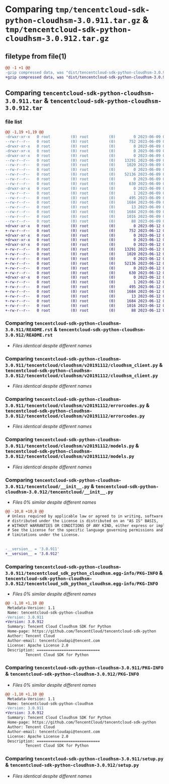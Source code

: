 # Comparing `tmp/tencentcloud-sdk-python-cloudhsm-3.0.911.tar.gz` & `tmp/tencentcloud-sdk-python-cloudhsm-3.0.912.tar.gz`

## filetype from file(1)

```diff
@@ -1 +1 @@
-gzip compressed data, was "dist/tencentcloud-sdk-python-cloudhsm-3.0.911.tar", last modified: Fri Jun  9 02:15:47 2023, max compression
+gzip compressed data, was "dist/tencentcloud-sdk-python-cloudhsm-3.0.912.tar", last modified: Mon Jun 12 02:59:58 2023, max compression
```

## Comparing `tencentcloud-sdk-python-cloudhsm-3.0.911.tar` & `tencentcloud-sdk-python-cloudhsm-3.0.912.tar`

### file list

```diff
@@ -1,19 +1,19 @@
-drwxr-xr-x   0 root         (0) root         (0)        0 2023-06-09 02:15:47.000000 tencentcloud-sdk-python-cloudhsm-3.0.911/
--rw-r--r--   0 root         (0) root         (0)      752 2023-06-09 02:15:47.000000 tencentcloud-sdk-python-cloudhsm-3.0.911/README.rst
-drwxr-xr-x   0 root         (0) root         (0)        0 2023-06-09 02:15:47.000000 tencentcloud-sdk-python-cloudhsm-3.0.911/tencentcloud/
-drwxr-xr-x   0 root         (0) root         (0)        0 2023-06-09 02:15:47.000000 tencentcloud-sdk-python-cloudhsm-3.0.911/tencentcloud/cloudhsm/
-drwxr-xr-x   0 root         (0) root         (0)        0 2023-06-09 02:15:47.000000 tencentcloud-sdk-python-cloudhsm-3.0.911/tencentcloud/cloudhsm/v20191112/
--rw-r--r--   0 root         (0) root         (0)    13291 2023-06-09 02:15:47.000000 tencentcloud-sdk-python-cloudhsm-3.0.911/tencentcloud/cloudhsm/v20191112/cloudhsm_client.py
--rw-r--r--   0 root         (0) root         (0)     1020 2023-06-09 02:15:47.000000 tencentcloud-sdk-python-cloudhsm-3.0.911/tencentcloud/cloudhsm/v20191112/errorcodes.py
--rw-r--r--   0 root         (0) root         (0)        0 2023-06-09 02:15:47.000000 tencentcloud-sdk-python-cloudhsm-3.0.911/tencentcloud/cloudhsm/v20191112/__init__.py
--rw-r--r--   0 root         (0) root         (0)    52136 2023-06-09 02:15:47.000000 tencentcloud-sdk-python-cloudhsm-3.0.911/tencentcloud/cloudhsm/v20191112/models.py
--rw-r--r--   0 root         (0) root         (0)        0 2023-06-09 02:15:47.000000 tencentcloud-sdk-python-cloudhsm-3.0.911/tencentcloud/cloudhsm/__init__.py
--rw-r--r--   0 root         (0) root         (0)      630 2023-06-09 02:15:47.000000 tencentcloud-sdk-python-cloudhsm-3.0.911/tencentcloud/__init__.py
-drwxr-xr-x   0 root         (0) root         (0)        0 2023-06-09 02:15:47.000000 tencentcloud-sdk-python-cloudhsm-3.0.911/tencentcloud_sdk_python_cloudhsm.egg-info/
--rw-r--r--   0 root         (0) root         (0)        1 2023-06-09 02:15:47.000000 tencentcloud-sdk-python-cloudhsm-3.0.911/tencentcloud_sdk_python_cloudhsm.egg-info/dependency_links.txt
--rw-r--r--   0 root         (0) root         (0)      495 2023-06-09 02:15:47.000000 tencentcloud-sdk-python-cloudhsm-3.0.911/tencentcloud_sdk_python_cloudhsm.egg-info/SOURCES.txt
--rw-r--r--   0 root         (0) root         (0)     1684 2023-06-09 02:15:47.000000 tencentcloud-sdk-python-cloudhsm-3.0.911/tencentcloud_sdk_python_cloudhsm.egg-info/PKG-INFO
--rw-r--r--   0 root         (0) root         (0)       13 2023-06-09 02:15:47.000000 tencentcloud-sdk-python-cloudhsm-3.0.911/tencentcloud_sdk_python_cloudhsm.egg-info/top_level.txt
--rw-r--r--   0 root         (0) root         (0)     1684 2023-06-09 02:15:47.000000 tencentcloud-sdk-python-cloudhsm-3.0.911/PKG-INFO
--rw-r--r--   0 root         (0) root         (0)     1016 2023-06-09 02:15:47.000000 tencentcloud-sdk-python-cloudhsm-3.0.911/setup.py
--rw-r--r--   0 root         (0) root         (0)       88 2023-06-09 02:15:47.000000 tencentcloud-sdk-python-cloudhsm-3.0.911/setup.cfg
+drwxr-xr-x   0 root         (0) root         (0)        0 2023-06-12 02:59:58.000000 tencentcloud-sdk-python-cloudhsm-3.0.912/
+-rw-r--r--   0 root         (0) root         (0)      752 2023-06-12 02:59:58.000000 tencentcloud-sdk-python-cloudhsm-3.0.912/README.rst
+drwxr-xr-x   0 root         (0) root         (0)        0 2023-06-12 02:59:58.000000 tencentcloud-sdk-python-cloudhsm-3.0.912/tencentcloud/
+drwxr-xr-x   0 root         (0) root         (0)        0 2023-06-12 02:59:58.000000 tencentcloud-sdk-python-cloudhsm-3.0.912/tencentcloud/cloudhsm/
+drwxr-xr-x   0 root         (0) root         (0)        0 2023-06-12 02:59:58.000000 tencentcloud-sdk-python-cloudhsm-3.0.912/tencentcloud/cloudhsm/v20191112/
+-rw-r--r--   0 root         (0) root         (0)    13291 2023-06-12 02:59:58.000000 tencentcloud-sdk-python-cloudhsm-3.0.912/tencentcloud/cloudhsm/v20191112/cloudhsm_client.py
+-rw-r--r--   0 root         (0) root         (0)     1020 2023-06-12 02:59:58.000000 tencentcloud-sdk-python-cloudhsm-3.0.912/tencentcloud/cloudhsm/v20191112/errorcodes.py
+-rw-r--r--   0 root         (0) root         (0)        0 2023-06-12 02:59:58.000000 tencentcloud-sdk-python-cloudhsm-3.0.912/tencentcloud/cloudhsm/v20191112/__init__.py
+-rw-r--r--   0 root         (0) root         (0)    52136 2023-06-12 02:59:58.000000 tencentcloud-sdk-python-cloudhsm-3.0.912/tencentcloud/cloudhsm/v20191112/models.py
+-rw-r--r--   0 root         (0) root         (0)        0 2023-06-12 02:59:58.000000 tencentcloud-sdk-python-cloudhsm-3.0.912/tencentcloud/cloudhsm/__init__.py
+-rw-r--r--   0 root         (0) root         (0)      630 2023-06-12 02:59:58.000000 tencentcloud-sdk-python-cloudhsm-3.0.912/tencentcloud/__init__.py
+drwxr-xr-x   0 root         (0) root         (0)        0 2023-06-12 02:59:58.000000 tencentcloud-sdk-python-cloudhsm-3.0.912/tencentcloud_sdk_python_cloudhsm.egg-info/
+-rw-r--r--   0 root         (0) root         (0)        1 2023-06-12 02:59:58.000000 tencentcloud-sdk-python-cloudhsm-3.0.912/tencentcloud_sdk_python_cloudhsm.egg-info/dependency_links.txt
+-rw-r--r--   0 root         (0) root         (0)      495 2023-06-12 02:59:58.000000 tencentcloud-sdk-python-cloudhsm-3.0.912/tencentcloud_sdk_python_cloudhsm.egg-info/SOURCES.txt
+-rw-r--r--   0 root         (0) root         (0)     1684 2023-06-12 02:59:58.000000 tencentcloud-sdk-python-cloudhsm-3.0.912/tencentcloud_sdk_python_cloudhsm.egg-info/PKG-INFO
+-rw-r--r--   0 root         (0) root         (0)       13 2023-06-12 02:59:58.000000 tencentcloud-sdk-python-cloudhsm-3.0.912/tencentcloud_sdk_python_cloudhsm.egg-info/top_level.txt
+-rw-r--r--   0 root         (0) root         (0)     1684 2023-06-12 02:59:58.000000 tencentcloud-sdk-python-cloudhsm-3.0.912/PKG-INFO
+-rw-r--r--   0 root         (0) root         (0)     1016 2023-06-12 02:59:58.000000 tencentcloud-sdk-python-cloudhsm-3.0.912/setup.py
+-rw-r--r--   0 root         (0) root         (0)       88 2023-06-12 02:59:58.000000 tencentcloud-sdk-python-cloudhsm-3.0.912/setup.cfg
```

### Comparing `tencentcloud-sdk-python-cloudhsm-3.0.911/README.rst` & `tencentcloud-sdk-python-cloudhsm-3.0.912/README.rst`

 * *Files identical despite different names*

### Comparing `tencentcloud-sdk-python-cloudhsm-3.0.911/tencentcloud/cloudhsm/v20191112/cloudhsm_client.py` & `tencentcloud-sdk-python-cloudhsm-3.0.912/tencentcloud/cloudhsm/v20191112/cloudhsm_client.py`

 * *Files identical despite different names*

### Comparing `tencentcloud-sdk-python-cloudhsm-3.0.911/tencentcloud/cloudhsm/v20191112/errorcodes.py` & `tencentcloud-sdk-python-cloudhsm-3.0.912/tencentcloud/cloudhsm/v20191112/errorcodes.py`

 * *Files identical despite different names*

### Comparing `tencentcloud-sdk-python-cloudhsm-3.0.911/tencentcloud/cloudhsm/v20191112/models.py` & `tencentcloud-sdk-python-cloudhsm-3.0.912/tencentcloud/cloudhsm/v20191112/models.py`

 * *Files identical despite different names*

### Comparing `tencentcloud-sdk-python-cloudhsm-3.0.911/tencentcloud/__init__.py` & `tencentcloud-sdk-python-cloudhsm-3.0.912/tencentcloud/__init__.py`

 * *Files 0% similar despite different names*

```diff
@@ -10,8 +10,8 @@
 # Unless required by applicable law or agreed to in writing, software
 # distributed under the License is distributed on an "AS IS" BASIS,
 # WITHOUT WARRANTIES OR CONDITIONS OF ANY KIND, either express or implied.
 # See the License for the specific language governing permissions and
 # limitations under the License.
 
 
-__version__ = '3.0.911'
+__version__ = '3.0.912'
```

### Comparing `tencentcloud-sdk-python-cloudhsm-3.0.911/tencentcloud_sdk_python_cloudhsm.egg-info/PKG-INFO` & `tencentcloud-sdk-python-cloudhsm-3.0.912/tencentcloud_sdk_python_cloudhsm.egg-info/PKG-INFO`

 * *Files 0% similar despite different names*

```diff
@@ -1,10 +1,10 @@
 Metadata-Version: 1.1
 Name: tencentcloud-sdk-python-cloudhsm
-Version: 3.0.911
+Version: 3.0.912
 Summary: Tencent Cloud Cloudhsm SDK for Python
 Home-page: https://github.com/TencentCloud/tencentcloud-sdk-python
 Author: Tencent Cloud
 Author-email: tencentcloudapi@tencent.com
 License: Apache License 2.0
 Description: ============================
         Tencent Cloud SDK for Python
```

### Comparing `tencentcloud-sdk-python-cloudhsm-3.0.911/PKG-INFO` & `tencentcloud-sdk-python-cloudhsm-3.0.912/PKG-INFO`

 * *Files 0% similar despite different names*

```diff
@@ -1,10 +1,10 @@
 Metadata-Version: 1.1
 Name: tencentcloud-sdk-python-cloudhsm
-Version: 3.0.911
+Version: 3.0.912
 Summary: Tencent Cloud Cloudhsm SDK for Python
 Home-page: https://github.com/TencentCloud/tencentcloud-sdk-python
 Author: Tencent Cloud
 Author-email: tencentcloudapi@tencent.com
 License: Apache License 2.0
 Description: ============================
         Tencent Cloud SDK for Python
```

### Comparing `tencentcloud-sdk-python-cloudhsm-3.0.911/setup.py` & `tencentcloud-sdk-python-cloudhsm-3.0.912/setup.py`

 * *Files identical despite different names*

